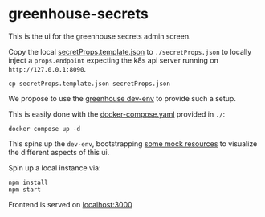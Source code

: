 # greenhouse-secrets

This is the ui for the greenhouse secrets admin screen.

Copy the local [secretProps.template.json](./secretProps.template.json) to `./secretProps.json` to locally inject a `props.endpoint` expecting the k8s api server running on `http://127.0.0.1:8090`.

```
cp secretProps.template.json secretProps.json
```

We propose to use the [greenhouse dev-env](https://github.com/cloudoperators/greenhouse-extensions/tree/main/dev-env) to provide such a setup.

This is easily done with the [docker-compose.yaml](./docker-compose.yaml) provided in `./`:

```
docker compose up -d
```

This spins up the `dev-env`, bootstrapping [some mock resources](./bootstrap/) to visualize the different aspects of this ui.

Spin up a local instance via:

```
npm install
npm start
```

Frontend is served on [localhost:3000](http://localhost:3000)
